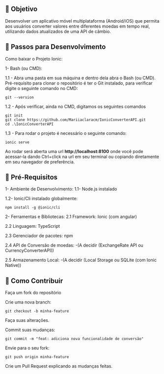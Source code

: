 ## 🎯 Objetivo
Desenvolver um aplicativo móvel multiplataforma (Android/iOS) que permita aos usuários converter valores entre diferentes moedas em tempo real, utilizando dados atualizados de uma API de câmbio.

## 🚀 Passos para Desenvolvimento

 Como baixar o Projeto Ionic:

1- Bash (ou CMD):

1.1 - Abra uma pasta em sua máquina e dentro dela abra o Bash (ou CMD). Pré-requisito para clonar o repositório é ter o Git instalado, para verificar digite o seguinte comando no CMD:

    git --version

1.2 - Após verificar, ainda no CMD, digitamos os seguintes comandos

    git init
    git clone https://github.com/Mariiaclaracm/IonicConverterAPI.git
    cd .\IonicConverterAPI

1.3 - Para rodar o projeto é necessário o seguinte comando:

    ionic serve

  Ao rodar será aberta uma url **http://localhost:8100** onde você pode acessar-la dando Ctrl+click na url em seu terminal ou copiando diretamente em seu navegador de preferência.

## 📱 Pré-Requisitos

1- Ambiente de Desenvolvimento:
  1.1- Node.js instalado
  
  1.2- Ionic/Cli instalado globalmente:

    npm install -g @ionic/cli


2- Ferramentas e Bibliotecas:
  2.1 Framework: Ionic (com angular)
  
  2.2 Linguagem: TypeScript
  
  2.3 Gerenciador de pacotes: npm
  
  2.4 API de Conversão de moedas:
    -(A decidir (ExchangeRate API ou CurrencyConverterAPI))
  
  2.5 Armazenamento Local:
    -(A decidir (Local Storage ou SQLite (com Ionic Native))

## 🤝 Como Contribuir
Faça um fork do repositório

Crie uma nova branch:

    git checkout -b minha-feature

Faça suas alterações.

Commit suas mudanças:

    git commit -m "feat: adiciona nova funcionalidade de conversão"

Envie para o seu fork:

    git push origin minha-feature

Crie um Pull Request explicando as mudanças feitas.